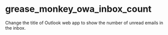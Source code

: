 grease_monkey_owa_inbox_count
=============================

Change the title of Outlook web app to show the number of unread emails in the inbox.
